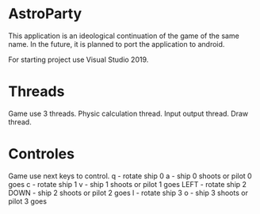# AstroParty
This application is an ideological continuation of the game of the same name.
In the future, it is planned to port the application to android. 

For starting project use Visual Studio 2019.

# Threads
Game use 3 threads.
Physic calculation thread.
Input output thread.
Draw thread.

# Controles
Game use next keys to control.
q - rotate ship 0
a - ship 0 shoots or pilot 0 goes
c - rotate ship 1
v - ship 1 shoots or pilot 1 goes
LEFT - rotate ship 2
DOWN - ship 2 shoots or pilot 2 goes
l - rotate ship 3
o - ship 3 shoots or pilot 3 goes
